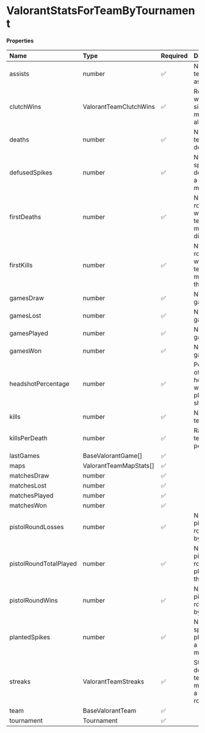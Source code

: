 # ValorantStatsForTeamByTournament

**Properties**

| Name                   | Type                   | Required | Description                                             |
| :--------------------- | :--------------------- | :------- | :------------------------------------------------------ |
| assists                | number                 | ✅       | Number of team's assists                                |
| clutchWins             | ValorantTeamClutchWins | ✅       | Rounds wins with a single team member alive             |
| deaths                 | number                 | ✅       | Number of team's death                                  |
| defusedSpikes          | number                 | ✅       | Number of spikes defused by a team member               |
| firstDeaths            | number                 | ✅       | Number of rounds where a team member died first         |
| firstKills             | number                 | ✅       | Number of rounds where a team member did the first kill |
| gamesDraw              | number                 | ✅       | Number of games                                         |
| gamesLost              | number                 | ✅       | Number of games                                         |
| gamesPlayed            | number                 | ✅       | Number of games                                         |
| gamesWon               | number                 | ✅       | Number of games                                         |
| headshotPercentage     | number                 | ✅       | Percentage of headshots within the player's shots       |
| kills                  | number                 | ✅       | Number of team's kills                                  |
| killsPerDeath          | number                 | ✅       | Ratio of team's kills per deaths                        |
| lastGames              | BaseValorantGame[]     | ✅       |                                                         |
| maps                   | ValorantTeamMapStats[] | ✅       |                                                         |
| matchesDraw            | number                 | ✅       |                                                         |
| matchesLost            | number                 | ✅       |                                                         |
| matchesPlayed          | number                 | ✅       |                                                         |
| matchesWon             | number                 | ✅       |                                                         |
| pistolRoundLosses      | number                 | ✅       | Number of pistol rounds lost by the team                |
| pistolRoundTotalPlayed | number                 | ✅       | Number of pistol rounds played by the team              |
| pistolRoundWins        | number                 | ✅       | Number of pistol rounds won by the team                 |
| plantedSpikes          | number                 | ✅       | Number of spikes planted by a team member               |
| streaks                | ValorantTeamStreaks    | ✅       | Streaks done by a team member (in a given round)        |
| team                   | BaseValorantTeam       | ✅       |                                                         |
| tournament             | Tournament             | ✅       |                                                         |
